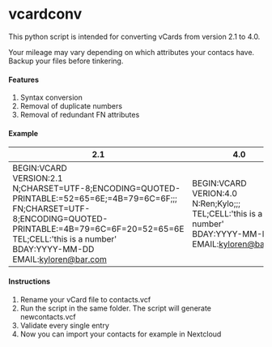# vcardconv
This python script is intended for converting vCards from version 2.1 to 4.0.

Your mileage may vary depending on which attributes your contacs have. Backup your files before tinkering.

#### Features
1. Syntax conversion
2. Removal of duplicate numbers
3. Removal of redundant FN attributes

#### Example
| 2.1 | 4.0 |
| - | - |
| BEGIN:VCARD<br>VERSION:2.1<br>N;CHARSET=UTF-8;ENCODING=QUOTED-PRINTABLE:=52=65=6E;=4B=79=6C=6F;;;<br>FN;CHARSET=UTF-8;ENCODING=QUOTED-PRINTABLE:=4B=79=6C=6F=20=52=65=6E<br>TEL;CELL:'this is a number'<br>BDAY:YYYY-MM-DD<br>EMAIL:kyloren@bar.com | BEGIN:VCARD<br>VERION:4.0<br>N:Ren;Kylo;;;<br>TEL;CELL:'this is a number'<br>BDAY:YYYY-MM-DD<br>EMAIL:kyloren@bar.com |

#### Instructions
1. Rename your vCard file to contacts.vcf
2. Run the script in the same folder. The script will generate newcontacts.vcf
3. Validate every single entry
4. Now you can import your contacts for example in Nextcloud
